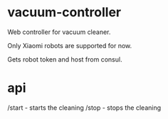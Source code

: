 # vacuum-controller
Web controller for vacuum cleaner.

Only Xiaomi robots are supported for now.

Gets robot token and host from consul.

# api
/start - starts the cleaning
/stop - stops the cleaning